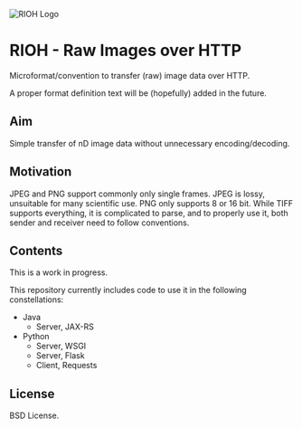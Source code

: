 ![RIOH Logo](https://cdn.rawgit.com/csachs/rioh/cfa419fca6e0614b1befed5322beffca097a9dba/documentation/rioh_logo.svg)

# RIOH - Raw Images over HTTP

Microformat/convention to transfer (raw) image data over HTTP.

A proper format definition text will be (hopefully) added in the future.

## Aim

Simple transfer of nD image data without unnecessary encoding/decoding.

## Motivation

JPEG and PNG support commonly only single frames.
JPEG is lossy, unsuitable for many scientific use. PNG only supports 8 or 16 bit.
While TIFF supports everything, it is complicated to parse, and to properly use it, both sender
and receiver need to follow conventions.

## Contents

This is a work in progress.

This repository currently includes code to use it in the following constellations:

- Java
    - Server, JAX-RS
- Python
    - Server, WSGI
    - Server, Flask
    - Client, Requests

## License
BSD License.
